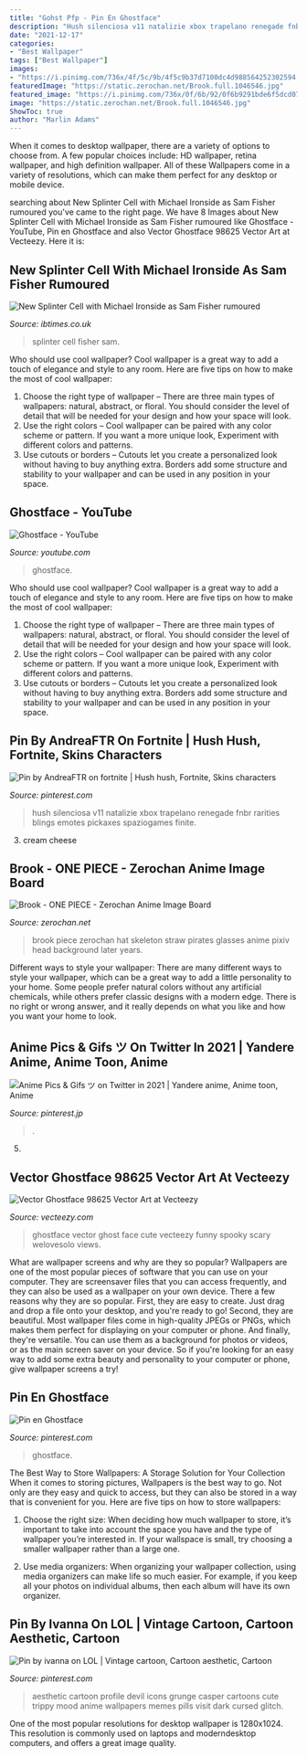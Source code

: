 ```yaml
---
title: "Gohst Pfp - Pin En Ghostface"
description: "Hush silenciosa v11 natalizie xbox trapelano renegade fnbr rarities blings emotes pickaxes spaziogames finite"
date: "2021-12-17"
categories:
- "Best Wallpaper"
tags: ["Best Wallpaper"]
images:
- "https://i.pinimg.com/736x/4f/5c/9b/4f5c9b37d7100dc4d988564252302594.jpg"
featuredImage: "https://static.zerochan.net/Brook.full.1046546.jpg"
featured_image: "https://i.pinimg.com/736x/0f/6b/92/0f6b9291bde6f5dcd07a70598d83d271.jpg"
image: "https://static.zerochan.net/Brook.full.1046546.jpg"
ShowToc: true
author: "Marlin Adams"
---
```



When it comes to desktop wallpaper, there are a variety of options to choose from. A few popular choices include: HD wallpaper, retina wallpaper, and high definition wallpaper. All of these Wallpapers come in a variety of resolutions, which can make them perfect for any desktop or mobile device. 

	

		
searching about New Splinter Cell with Michael Ironside as Sam Fisher rumoured you've came to the right page. We have 8 Images about New Splinter Cell with Michael Ironside as Sam Fisher rumoured like Ghostface - YouTube, Pin en Ghostface and also Vector Ghostface 98625 Vector Art at Vecteezy. Here it is:
		
    
## New Splinter Cell With Michael Ironside As Sam Fisher Rumoured

<img loading=lazy src="http://d.ibtimes.co.uk/en/full/1541604/splinter-cell-2016.jpg" onerror="this.onerror=null;this.src='https://tse2.mm.bing.net/th?id=OIP.DSUbq8p8Sc5dzDuWJqOumgHaEU&amp;pid=15.1';" alt="New Splinter Cell with Michael Ironside as Sam Fisher rumoured">

_Source: ibtimes.co.uk_

>splinter cell fisher sam. 

	

Who should use cool wallpaper?
Cool wallpaper is a great way to add a touch of elegance and style to any room. Here are five tips on how to make the most of cool wallpaper: 
1) Choose the right type of wallpaper – There are three main types of wallpapers: natural, abstract, or floral. You should consider the level of detail that will be needed for your design and how your space will look. 
2) Use the right colors – Cool wallpaper can be paired with any color scheme or pattern. If you want a more unique look, Experiment with different colors and patterns. 
3) Use cutouts or borders – Cutouts let you create a personalized look without having to buy anything extra. Borders add some structure and stability to your wallpaper and can be used in any position in your space.

    
## Ghostface - YouTube

<img loading=lazy src="https://yt3.ggpht.com/a/AATXAJwIw-Zwb5Bi7jsu5PzgeodvN_1JkSaN4q0C=s900-c-k-c0xffffffff-no-rj-mo" onerror="this.onerror=null;this.src='https://tse4.mm.bing.net/th?id=OIP.nnlteSrCydVUQGFyjtjWwgHaHa&amp;pid=15.1';" alt="Ghostface - YouTube">

_Source: youtube.com_

>ghostface. 

	

Who should use cool wallpaper?
Cool wallpaper is a great way to add a touch of elegance and style to any room. Here are five tips on how to make the most of cool wallpaper: 
1) Choose the right type of wallpaper – There are three main types of wallpapers: natural, abstract, or floral. You should consider the level of detail that will be needed for your design and how your space will look. 
2) Use the right colors – Cool wallpaper can be paired with any color scheme or pattern. If you want a more unique look, Experiment with different colors and patterns. 
3) Use cutouts or borders – Cutouts let you create a personalized look without having to buy anything extra. Borders add some structure and stability to your wallpaper and can be used in any position in your space.

    
## Pin By AndreaFTR On Fortnite | Hush Hush, Fortnite, Skins Characters

<img loading=lazy src="https://i.pinimg.com/736x/4f/5c/9b/4f5c9b37d7100dc4d988564252302594.jpg" onerror="this.onerror=null;this.src='https://tse4.mm.bing.net/th?id=OIP.ppC-HOt3nTOc98gUaNFn8gHaJT&amp;pid=15.1';" alt="Pin by AndreaFTR on fortnite | Hush hush, Fortnite, Skins characters">

_Source: pinterest.com_

>hush silenciosa v11 natalizie xbox trapelano renegade fnbr rarities blings emotes pickaxes spaziogames finite. 

	

3. cream cheese 

    
## Brook - ONE PIECE - Zerochan Anime Image Board

<img loading=lazy src="https://static.zerochan.net/Brook.full.1046546.jpg" onerror="this.onerror=null;this.src='https://tse4.mm.bing.net/th?id=OIP.yshuMft6rkg0hkVi8cBDdgHaE0&amp;pid=15.1';" alt="Brook - ONE PIECE - Zerochan Anime Image Board">

_Source: zerochan.net_

>brook piece zerochan hat skeleton straw pirates glasses anime pixiv head background later years. 

	

Different ways to style your wallpaper:
There are many different ways to style your wallpaper, which can be a great way to add a little personality to your home. Some people prefer natural colors without any artificial chemicals, while others prefer classic designs with a modern edge. There is no right or wrong answer, and it really depends on what you like and how you want your home to look.

    
## Anime Pics &amp; Gifs ツ On Twitter In 2021 | Yandere Anime, Anime Toon, Anime

<img loading=lazy src="https://i.pinimg.com/736x/08/57/37/0857373a64c531205fe290ba5dd6f72d.jpg" onerror="this.onerror=null;this.src='https://tse3.mm.bing.net/th?id=OIP.WdWk8OI6yIIiio5rveCKvAHaIP&amp;pid=15.1';" alt="Anime Pics &amp; Gifs ツ on Twitter in 2021 | Yandere anime, Anime toon, Anime">

_Source: pinterest.jp_

>. 

	

5.

    
## Vector Ghostface 98625 Vector Art At Vecteezy

<img loading=lazy src="https://static.vecteezy.com/system/resources/previews/000/098/625/original/vector-ghostface.jpg" onerror="this.onerror=null;this.src='https://tse1.mm.bing.net/th?id=OIP.TdGTYOwmeSi0mDVxWrQKzQHaFL&amp;pid=15.1';" alt="Vector Ghostface 98625 Vector Art at Vecteezy">

_Source: vecteezy.com_

>ghostface vector ghost face cute vecteezy funny spooky scary welovesolo views. 

	

What are wallpaper screens and why are they so popular?
Wallpapers are one of the most popular pieces of software that you can use on your computer. They are screensaver files that you can access frequently, and they can also be used as a wallpaper on your own device. There a few reasons why they are so popular. First, they are easy to create. Just drag and drop a file onto your desktop, and you're ready to go! Second, they are beautiful. Most wallpaper files come in high-quality JPEGs or PNGs, which makes them perfect for displaying on your computer or phone. And finally, they're versatile. You can use them as a background for photos or videos, or as the main screen saver on your device. So if you're looking for an easy way to add some extra beauty and personality to your computer or phone, give wallpaper screens a try!

    
## Pin En Ghostface

<img loading=lazy src="https://i.pinimg.com/736x/67/1e/7f/671e7f72042613207a98f73498852d0d.jpg" onerror="this.onerror=null;this.src='https://tse4.mm.bing.net/th?id=OIP.F2Rh6Ktocx0asZ0jcNR9WQHaFj&amp;pid=15.1';" alt="Pin en Ghostface">

_Source: pinterest.com_

>ghostface. 

	

The Best Way to Store Wallpapers: A Storage Solution for Your Collection
When it comes to storing pictures, Wallpapers is the best way to go. Not only are they easy and quick to access, but they can also be stored in a way that is convenient for you. Here are five tips on how to store wallpapers:
1) Choose the right size: When deciding how much wallpaper to store, it’s important to take into account the space you have and the type of wallpaper you’re interested in. If your wallspace is small, try choosing a smaller wallpaper rather than a large one.

2) Use media organizers: When organizing your wallpaper collection, using media organizers can make life so much easier. For example, if you keep all your photos on individual albums, then each album will have its own organizer.

    
## Pin By Ivanna On LOL | Vintage Cartoon, Cartoon Aesthetic, Cartoon

<img loading=lazy src="https://i.pinimg.com/736x/0f/6b/92/0f6b9291bde6f5dcd07a70598d83d271.jpg" onerror="this.onerror=null;this.src='https://tse3.mm.bing.net/th?id=OIP.9B-A2yLNrQOh-u_Nzj5iQwHaFj&amp;pid=15.1';" alt="Pin by ivanna on LOL | Vintage cartoon, Cartoon aesthetic, Cartoon">

_Source: pinterest.com_

>aesthetic cartoon profile devil icons grunge casper cartoons cute trippy mood anime wallpapers memes pills visit dark cursed glitch. 

	

One of the most popular resolutions for desktop wallpaper is 1280x1024. This resolution is commonly used on laptops and moderndesktop computers, and offers a great image quality.

